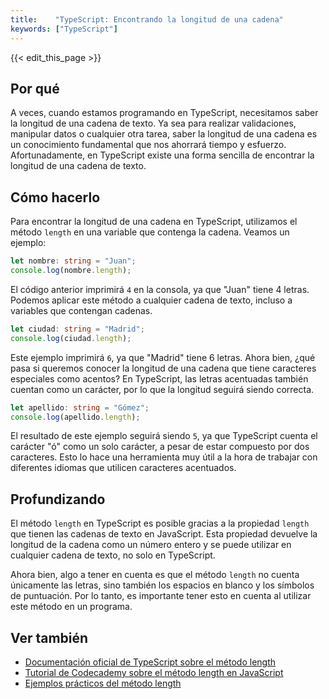 ```yaml
---
title:    "TypeScript: Encontrando la longitud de una cadena"
keywords: ["TypeScript"]
---
```


{{< edit_this_page >}}

## Por qué

A veces, cuando estamos programando en TypeScript, necesitamos saber la longitud de una cadena de texto. Ya sea para realizar validaciones, manipular datos o cualquier otra tarea, saber la longitud de una cadena es un conocimiento fundamental que nos ahorrará tiempo y esfuerzo. Afortunadamente, en TypeScript existe una forma sencilla de encontrar la longitud de una cadena de texto.

## Cómo hacerlo

Para encontrar la longitud de una cadena en TypeScript, utilizamos el método `length` en una variable que contenga la cadena. Veamos un ejemplo:

```TypeScript
let nombre: string = "Juan";
console.log(nombre.length);
```

El código anterior imprimirá `4` en la consola, ya que "Juan" tiene 4 letras. Podemos aplicar este método a cualquier cadena de texto, incluso a variables que contengan cadenas.

```TypeScript
let ciudad: string = "Madrid";
console.log(ciudad.length);
```

Este ejemplo imprimirá `6`, ya que "Madrid" tiene 6 letras. Ahora bien, ¿qué pasa si queremos conocer la longitud de una cadena que tiene caracteres especiales como acentos? En TypeScript, las letras acentuadas también cuentan como un carácter, por lo que la longitud seguirá siendo correcta.

```TypeScript
let apellido: string = "Gómez";
console.log(apellido.length);
```

El resultado de este ejemplo seguirá siendo `5`, ya que TypeScript cuenta el carácter "ó" como un solo carácter, a pesar de estar compuesto por dos caracteres. Esto lo hace una herramienta muy útil a la hora de trabajar con diferentes idiomas que utilicen caracteres acentuados.

## Profundizando

El método `length` en TypeScript es posible gracias a la propiedad `length` que tienen las cadenas de texto en JavaScript. Esta propiedad devuelve la longitud de la cadena como un número entero y se puede utilizar en cualquier cadena de texto, no solo en TypeScript.

Ahora bien, algo a tener en cuenta es que el método `length` no cuenta únicamente las letras, sino también los espacios en blanco y los símbolos de puntuación. Por lo tanto, es importante tener esto en cuenta al utilizar este método en un programa.

## Ver también

- [Documentación oficial de TypeScript sobre el método length](https://www.typescriptlang.org/docs/handbook/strings.html#string-length)
- [Tutorial de Codecademy sobre el método length en JavaScript](https://www.codecademy.com/courses/learn-javascript/lessons/strings-and-string-methods/exercises/string-length)
- [Ejemplos prácticos del método length](https://www.freecodecamp.org/news/javascript-string-length-how-to-find-the-length-of-a-string-in-js/)